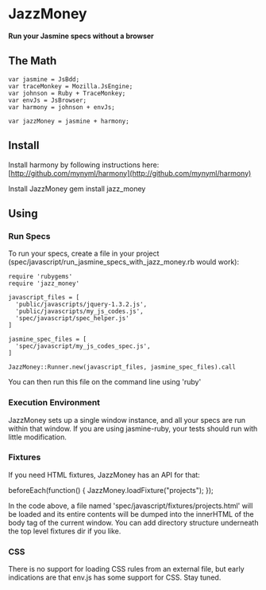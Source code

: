 JazzMoney
=======
**Run your Jasmine specs without a browser**

The Math
----------
    var jasmine = JsBdd;
    var traceMonkey = Mozilla.JsEngine;
    var johnson = Ruby + TraceMonkey;
    var envJs = JsBrowser;
    var harmony = johnson + envJs;

    var jazzMoney = jasmine + harmony;

Install
---------
Install harmony by following instructions here: [http://github.com/mynyml/harmony](http://github.com/mynyml/harmony)

Install JazzMoney
    gem install jazz_money

Using
---------

### Run Specs

To run your specs, create a file in your project (spec/javascript/run_jasmine_specs_with_jazz_money.rb would work):

    require 'rubygems'
    require 'jazz_money'

    javascript_files = [
      'public/javascripts/jquery-1.3.2.js',
      'public/javascripts/my_js_codes.js',
      'spec/javascript/spec_helper.js'
    ]

    jasmine_spec_files = [
      'spec/javascript/my_js_codes_spec.js',
    ]

    JazzMoney::Runner.new(javascript_files, jasmine_spec_files).call

You can then run this file on the command line using 'ruby'

### Execution Environment

JazzMoney sets up a single window instance, and all your specs are run within that window. If you are using
jasmine-ruby, your tests should run with little modification.

### Fixtures

If you need HTML fixtures, JazzMoney has an API for that:

   beforeEach(function() {
     JazzMoney.loadFixture("projects");
   });

In the code above, a file named 'spec/javascript/fixtures/projects.html' will be loaded and its entire contents will
be dumped into the innerHTML of the body tag of the current window. You can add directory structure underneath the top
level fixtures dir if you like.

### CSS

There is no support for loading CSS rules from an external file, but early indications are that env.js has some support
for CSS. Stay tuned.
